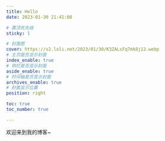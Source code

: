 ```yaml
---
title: Hello
date: 2023-01-30 21:41:08

# 置顶优先级
sticky: 1

# 封面图
cover: https://s2.loli.net/2023/01/30/K3ZALsFq7mk8j12.webp
# 主页是否显示封面
index_enable: true
# 侧栏是否显示封面
aside_enable: true
# 时间轴是否显示封面
archives_enable: true
# 封面显示位置
position: right

toc: true
toc_number: true

---
```


欢迎来到我的博客~